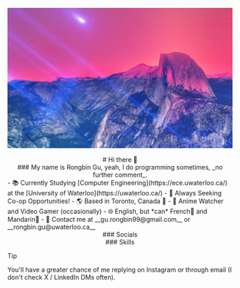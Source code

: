 ![Pink sky across majestic mountains](https://github.com/Rongbin99/Rongbin99/blob/main/Wallpaper2.jpg)

<div align="center">
# Hi there 👋
</div>

<div align="center">
### My name is Rongbin Gu, yeah, I do programming sometimes, _no further comment_. 
</div>
- 📚 Currently Studying [Computer Engineering](https://ece.uwaterloo.ca/) at the [University of Waterloo](https://uwaterloo.ca/)
- 💼 Always Seeking Co-op Opportunities!
- 🌎 Based in Toronto, Canada 🍁
- 🍿 Anime Watcher and Video Gamer (occasionally)
- 🌐 English, but *can* French🥖 and Mandarin🏮
- 📨 Contact me at __gu.rongbin99@gmail.com__ or __rongbin.gu@uwaterloo.ca__

<div align="center">
### Socials
</div>


<div align="center">
### Skills
</div>


> [!TIP]
> You'll have a greater chance of me replying on Instagram or through email (I don't check X / LinkedIn DMs often).
